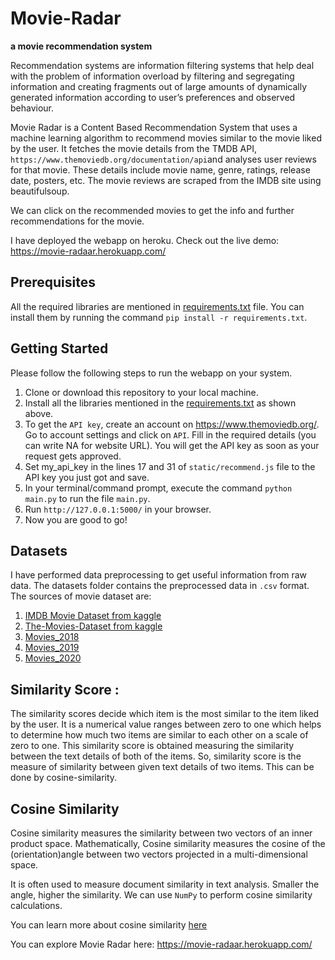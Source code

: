 # Movie-Radar

**a movie recommendation system**

Recommendation systems are information filtering systems that help deal with the problem of information overload by filtering and segregating information and creating fragments out of large amounts of dynamically generated information according to user’s preferences and observed behaviour.

Movie Radar is a Content Based Recommendation System that uses a machine learning algorithm to recommend movies similar to the movie liked by the user. It fetches the movie details from the TMDB API, `https://www.themoviedb.org/documentation/api`and analyses user reviews for that movie. These details include movie name, genre, ratings, release date, posters, etc.
The movie reviews are scraped from the IMDB site using beautifulsoup.

We can click on the recommended movies to get the info and further recommendations for the movie.

I have deployed the webapp on heroku.
Check out the live demo: https://movie-radaar.herokuapp.com/

## Prerequisites

All the required libraries are mentioned in [requirements.txt](https://github.com/pooja610/Movie-Radar/blob/main/requirements.txt) file. You can install them by running the command `pip install -r requirements.txt`.

## Getting Started

Please follow the following steps to run the webapp on your system.

1. Clone or download this repository to your local machine.
2. Install all the libraries mentioned in the [requirements.txt](https://github.com/pooja610/Movie-Radar/blob/main/requirements.txt) as shown above.
3. To get the `API key`, create an account on https://www.themoviedb.org/. Go to account settings and click on `API`. Fill in the required details (you can write NA for website URL). You will get the API key as soon as your request gets approved.
3. Set my_api_key in the lines 17 and 31 of `static/recommend.js` file to the API key you just got and save.
4. In your terminal/command prompt, execute the command `python main.py` to run the file `main.py`.
5. Run `http://127.0.0.1:5000/` in your browser.
6. Now you are good to go!

## Datasets

I have performed data preprocessing to get useful information from raw data. The datasets folder contains the preprocessed data in `.csv` format.
The sources of movie dataset are:
1. [IMDB Movie Dataset from kaggle](https://www.kaggle.com/carolzhangdc/imdb-5000-movie-dataset)
2. [The-Movies-Dataset from kaggle](https://www.kaggle.com/rounakbanik/the-movies-dataset)
3. [Movies_2018](https://en.wikipedia.org/wiki/List_of_American_films_of_2018)
4. [Movies_2019](https://en.wikipedia.org/wiki/List_of_American_films_of_2019)
5. [Movies_2020](https://en.wikipedia.org/wiki/List_of_American_films_of_2020)

## Similarity Score : 

The similarity scores decide which item is the most similar to the item liked by the user. 
   It is a numerical value ranges between zero to one which helps to determine how much two items are similar to each other on a scale of zero to one. This similarity score is obtained measuring the similarity between the text details of both of the items. So, similarity score is the measure of similarity between given text details of two items. This can be done by cosine-similarity.
   
## Cosine Similarity

Cosine similarity measures the similarity between two vectors of an inner product space. Mathematically, Cosine similarity measures the cosine of the (orientation)angle between two vectors projected in a multi-dimensional space.

It is often used to measure document similarity in text analysis. Smaller the angle, higher the similarity. We can use `NumPy` to perform cosine similarity calculations.

You can learn more about cosine similarity [here](https://www.sciencedirect.com/topics/computer-science/cosine-similarity#:~:text=Cosine%20similarity%20measures%20the%20similarity,document%20similarity%20in%20text%20analysis.)


You can explore Movie Radar here: https://movie-radaar.herokuapp.com/
